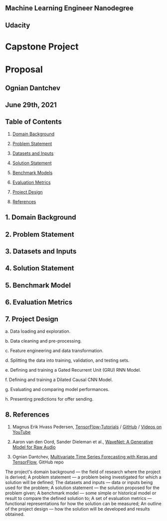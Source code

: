 
## Machine Learning Engineer Nanodegree
## Udacity


# Capstone Project
# Proposal


## Ognian Dantchev
## June 29th, 2021



## Table of Contents

1. [Domain Background](#1-domain-background)

2. [Problem Statement](#2-problem-statement)

3. [Datasets and Inputs](#3-datasets-and-inputs)

4. [Solution Statement](#4-solution-statement)

5. [Benchmark Models](#5-benchmark-model)

6. [Evaluation Metrics](#6-evaluation-metrics)

7. [Project Design](#7-project-design)

8. [References](#8-references)


## 1. Domain Background

## 2. Problem Statement

## 3. Datasets and Inputs

## 4. Solution Statement

## 5. Benchmark Model

## 6. Evaluation Metrics

## 7. Project Design


a. Data loading and exploration.

b. Data cleaning and pre-processing.

c. Feature engineering and data transformation.

d. Splitting the data into training, validation, and testing sets.

e. Defining and training a Gated Recurrent Unit (GRU) RNN Model.

f. Defining and training a Dilated Causal CNN Model.

g. Evaluating and comparing model performances.

h. Presenting predictions for offer sending.


## 8. References


1. Magnus Erik Hvass Pedersen, [TensorFlow-Tutorials][1]
/ [GitHub](https://github.com/Hvass-Labs/TensorFlow-Tutorials) / [Videos on YouTube](https://www.youtube.com/playlist?list=PL9Hr9sNUjfsmEu1ZniY0XpHSzl5uihcXZ)



2. Aaron van den Oord, Sander Dieleman et al., [WaveNet: A Generative Model for Raw Audio][3]


3. Ognian Dantchev,  [Multivariate Time Series Forecasting with Keras and TensorFlow][4], GitHub repo




[1]: http://www.hvass-labs.org/


[3]: https://arxiv.org/pdf/1609.03499.pdf

[4]: https://github.com/ogniandantchev/dilated_causal_cnn_time_series




The project's domain background — the field of research where the project is derived;
A problem statement — a problem being investigated for which a solution will be defined;
The datasets and inputs — data or inputs being used for the problem;
A solution statement — the solution proposed for the problem given;
A benchmark model — some simple or historical model or result to compare the defined solution to;
A set of evaluation metrics — functional representations for how the solution can be measured;
An outline of the project design — how the solution will be developed and results obtained.



